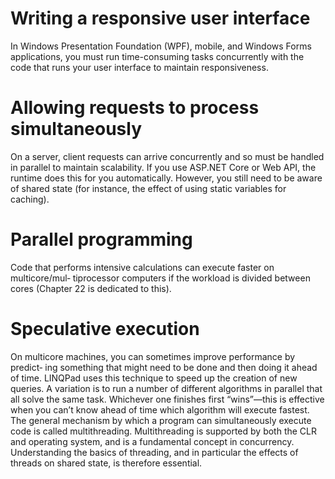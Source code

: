 # Writing a responsive user interface
In Windows Presentation Foundation (WPF), mobile, and Windows Forms applications, you must run time-consuming tasks concurrently with the code that runs your user interface to maintain responsiveness.
# Allowing requests to process simultaneously
On a server, client requests can arrive concurrently and so must be handled in parallel to maintain scalability. If you use ASP.NET Core or Web API, the runtime does this for you automatically. However, you still need to be aware of shared state (for instance, the effect of using static variables for caching).
# Parallel programming
Code that performs intensive calculations can execute faster on multicore/mul‐ tiprocessor computers if the workload is divided between cores (Chapter 22 is dedicated to this).
# Speculative execution
On multicore machines, you can sometimes improve performance by predict‐ ing something that might need to be done and then doing it ahead of time. LINQPad uses this technique to speed up the creation of new queries. A variation is to run a number of different algorithms in parallel that all solve the same task. Whichever one finishes first “wins”—this is effective when you can’t know ahead of time which algorithm will execute fastest.
The general mechanism by which a program can simultaneously execute code is called multithreading. Multithreading is supported by both the CLR and operating system, and is a fundamental concept in concurrency. Understanding the basics of threading, and in particular the effects of threads on shared state, is therefore essential.